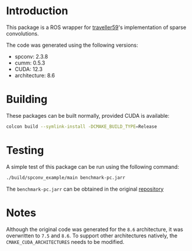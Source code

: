 # Introduction

This package is a ROS wrapper for [traveller59](https://github.com/traveller59/spconv)'s implementation of sparse convolutions.

The code was generated using the following versions:
 - spconv: 2.3.8
 - cumm: 0.5.3
 - CUDA: 12.3
 - architecture: 8.6

# Building

These packages can be built normally, provided CUDA is available:

```bash
colcon build --symlink-install -DCMAKE_BUILD_TYPE=Release
```

# Testing

A simple test of this package can be run using the following command:

```bash
./build/spconv_example/main benchmark-pc.jarr 
```

The `benchmark-pc.jarr` can be obtained in the original [repository](https://github.com/traveller59/spconv/blob/master/example/libspconv/benchmark-pc.jarr)

# Notes

Although the original code was generated for the `8.6` architecture, it was overwritten to `7.5` and `8.6`. To support other architectures natively, the `CMAKE_CUDA_ARCHITECTURES` needs to be modified.